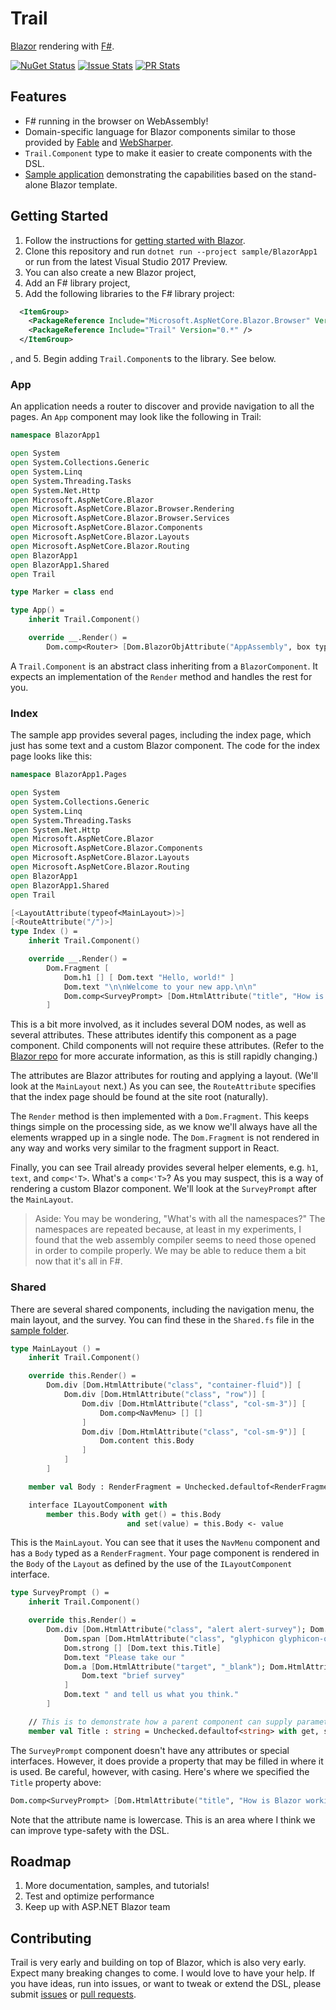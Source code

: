 # Trail

[Blazor](https://github.com/aspnet/Blazor) rendering with [F#](http://fsharp.org/).

[![NuGet Status](http://img.shields.io/nuget/v/trail.svg?style=flat)](https://www.nuget.org/packages/trail/)
[![Issue Stats](http://issuestats.com/github/panesofglass/trail/badge/issue)](http://issuestats.com/github/panesofglass/trail)
[![PR Stats](http://issuestats.com/github/panesofglass/trail/badge/pr)](http://issuestats.com/github/panesofglass/trail)

## Features

* F# running in the browser on WebAssembly!
* Domain-specific language for Blazor components similar to those provided by [Fable](http://fable.io/) and [WebSharper](http://websharper.com/).
* `Trail.Component` type to make it easier to create components with the DSL.
* [Sample application](https://github.com/panesofglass/trail/tree/master/sample) demonstrating the capabilities based on the stand-alone Blazor template.

## Getting Started

1. Follow the instructions for [getting started with Blazor](https://github.com/aspnet/Blazor#getting-started).
2. Clone this repository and run `dotnet run --project sample/BlazorApp1` or run from the latest Visual Studio 2017 Preview.
3. You can also create a new Blazor project,
4. Add an F# library project,
5. Add the following libraries to the F# library project:
``` xml
  <ItemGroup>
    <PackageReference Include="Microsoft.AspNetCore.Blazor.Browser" Version="0.1.0" PrivateAssets="all" />
    <PackageReference Include="Trail" Version="0.*" />
  </ItemGroup>
```
, and
5. Begin adding `Trail.Component`s to the library. See below.

### App

An application needs a router to discover and provide navigation to all the pages. An `App` component may look like the following in Trail:

``` fsharp
namespace BlazorApp1

open System
open System.Collections.Generic
open System.Linq
open System.Threading.Tasks
open System.Net.Http
open Microsoft.AspNetCore.Blazor
open Microsoft.AspNetCore.Blazor.Browser.Rendering
open Microsoft.AspNetCore.Blazor.Browser.Services
open Microsoft.AspNetCore.Blazor.Components
open Microsoft.AspNetCore.Blazor.Layouts
open Microsoft.AspNetCore.Blazor.Routing
open BlazorApp1
open BlazorApp1.Shared
open Trail

type Marker = class end

type App() =
    inherit Trail.Component()

    override __.Render() =
        Dom.comp<Router> [Dom.BlazorObjAttribute("AppAssembly", box typeof<Marker>.Assembly)] []
```

A `Trail.Component` is an abstract class inheriting from a `BlazorComponent`.
It expects an implementation of the `Render` method and handles the rest for you.

### Index

The sample app provides several pages, including the index page, which just has some text and a custom Blazor component. The code for the index page looks like this:

``` fsharp
namespace BlazorApp1.Pages

open System
open System.Collections.Generic
open System.Linq
open System.Threading.Tasks
open System.Net.Http
open Microsoft.AspNetCore.Blazor
open Microsoft.AspNetCore.Blazor.Components
open Microsoft.AspNetCore.Blazor.Layouts
open Microsoft.AspNetCore.Blazor.Routing
open BlazorApp1
open BlazorApp1.Shared
open Trail

[<LayoutAttribute(typeof<MainLayout>)>]
[<RouteAttribute("/")>]
type Index () =
    inherit Trail.Component()

    override __.Render() =
        Dom.Fragment [
            Dom.h1 [] [ Dom.text "Hello, world!" ]
            Dom.text "\n\nWelcome to your new app.\n\n"
            Dom.comp<SurveyPrompt> [Dom.HtmlAttribute("title", "How is Blazor working for you?")] []
        ]
```

This is a bit more involved, as it includes several DOM nodes, as well as several attributes. These attributes identify this component as a page component. Child components will not require these attributes. (Refer to the [Blazor repo](https://github.com/aspnet/Blazor) for more accurate information, as this is still rapidly changing.)

The attributes are Blazor attributes for routing and applying a layout. (We'll look at the `MainLayout` next.) As you can see, the `RouteAttribute` specifies that the index page should be found at the site root (naturally).

The `Render` method is then implemented with a `Dom.Fragment`. This keeps things simple on the processing side, as we know we'll always have all the elements wrapped up in a single node. The `Dom.Fragment` is not rendered in any way and works very similar to the fragment support in React.

Finally, you can see Trail already provides several helper elements, e.g. `h1`, `text`, and `comp<'T>`. What's a `comp<'T>`? As you may suspect, this is a way of rendering a custom Blazor component. We'll look at the `SurveyPrompt` after the `MainLayout`.

> Aside:
> You may be wondering, "What's with all the namespaces?" The namespaces are repeated because, at least in my experiments, I found that the web assembly compiler seems to need those opened in order to compile properly. We may be able to reduce them a bit now that it's all in F#.

### Shared

There are several shared components, including the navigation menu, the main layout, and the survey. You can find these in the `Shared.fs` file in the [sample folder](https://github.com/panesofglass/trail/blob/master/sample/Library1/Shared.fs).

``` fsharp
type MainLayout () =
    inherit Trail.Component()

    override this.Render() =
        Dom.div [Dom.HtmlAttribute("class", "container-fluid")] [
            Dom.div [Dom.HtmlAttribute("class", "row")] [
                Dom.div [Dom.HtmlAttribute("class", "col-sm-3")] [
                    Dom.comp<NavMenu> [] []
                ]
                Dom.div [Dom.HtmlAttribute("class", "col-sm-9")] [
                    Dom.content this.Body
                ]
            ]
        ]

    member val Body : RenderFragment = Unchecked.defaultof<RenderFragment> with get, set

    interface ILayoutComponent with
        member this.Body with get() = this.Body
                          and set(value) = this.Body <- value
```

This is the `MainLayout`. You can see that it uses the `NavMenu` component and has a `Body` typed as a `RenderFragment`. Your page component is rendered in the `Body` of the `Layout` as defined by the use of the `ILayoutComponent` interface.

``` fsharp
type SurveyPrompt () =
    inherit Trail.Component()

    override this.Render() =
        Dom.div [Dom.HtmlAttribute("class", "alert alert-survey"); Dom.HtmlAttribute("role", "alert")] [
            Dom.span [Dom.HtmlAttribute("class", "glyphicon glyphicon-ok-circle"); Dom.HtmlAttribute("aria-hidden", "true")] []
            Dom.strong [] [Dom.text this.Title]
            Dom.text "Please take our "
            Dom.a [Dom.HtmlAttribute("target", "_blank"); Dom.HtmlAttribute("class", "alert-link"); Dom.HtmlAttribute("href", "https://go.microsoft.com/fwlink/?linkid=870381")] [
                Dom.text "brief survey"
            ]
            Dom.text " and tell us what you think."
        ]

    // This is to demonstrate how a parent component can supply parameters
    member val Title : string = Unchecked.defaultof<string> with get, set
```

The `SurveyPrompt` component doesn't have any attributes or special interfaces. However, it does provide a property that may be filled in where it is used. Be careful, however, with casing. Here's where we specified the `Title` property above:

``` fsharp
Dom.comp<SurveyPrompt> [Dom.HtmlAttribute("title", "How is Blazor working for you?")] []
```

Note that the attribute name is lowercase. This is an area where I think we can improve type-safety with the DSL.

## Roadmap

1. More documentation, samples, and tutorials!
2. Test and optimize performance
3. Keep up with ASP.NET Blazor team

## Contributing

Trail is very early and building on top of Blazor, which is also very early. Expect many breaking changes to come.
I would love to have your help. If you have ideas, run into issues, or want to tweak or extend the DSL, please
submit [issues](https://github.com/panesofglass/trail/issues) or [pull requests](https://github.com/panesofglass/trail/pulls).
